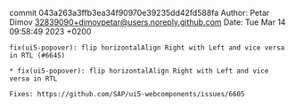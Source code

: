 commit 043a263a3ffb3ea34f90970e39235dd42fd588fa
Author: Petar Dimov <32839090+dimovpetar@users.noreply.github.com>
Date:   Tue Mar 14 09:58:49 2023 +0200

    fix(ui5-popover): flip horizontalAlign Right with Left and vice versa in RTL (#6645)
    
    * fix(ui5-popover): flip horizontalAlign Right with Left and vice versa in RTL
    
    Fixes: https://github.com/SAP/ui5-webcomponents/issues/6605
